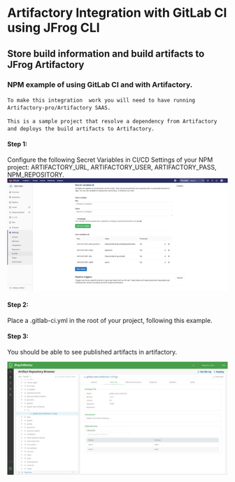# Artifactory Integration with GitLab CI using JFrog CLI
## Store build information and build artifacts to JFrog Artifactory
### NPM example of using GitLab CI and with Artifactory.

`To make this integration  work you will need to have running Artifactory-pro/Artifactory SAAS.`

`This is a sample project that resolve a dependency from Artifactory and deploys the build artifacts to Artifactory.`

#### Step 1:

Configure the following Secret Variables in CI/CD Settings of your NPM project: ARTIFACTORY_URL, ARTIFACTORY_USER, ARTIFACTORY_PASS, NPM_REPOSITORY.
![screenshot](img/Screen_Shot1.png)

#### Step 2:

Place a .gitlab-ci.yml in the root of your project, following this example.

#### Step 3:

You should be able to see published artifacts in artifactory.

![screenshot](img/Screen_Shot2.png)
